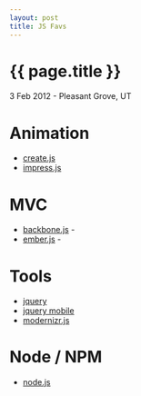 ```yaml
---
layout: post
title: JS Favs
---
```


{{ page.title }}
================

<p class="meta">3 Feb 2012 - Pleasant Grove, UT</p>


Animation
=========
* [create.js](http://createjs.com/)
* [impress.js](http://bartaz.github.com/impress.js/#/bored)

MVC
==========
* [backbone.js](http://documentcloud.github.com/backbone/) -
* [ember.js](http://emberjs.com/) -

Tools
==========
* [jquery](http://jquery.com/)
* [jquery mobile](http://jquerymobile.com/)
* [modernizr.js](http://www.modernizr.com/)

Node / NPM
===========
* [node.js](http://nodejs.org/)
